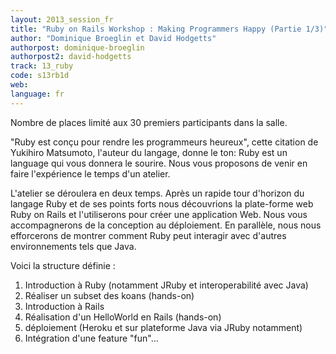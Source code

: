 ```yaml
---
layout: 2013_session_fr
title: "Ruby on Rails Workshop : Making Programmers Happy (Partie 1/3)"
author: "Dominique Broeglin et David Hodgetts"
authorpost: dominique-broeglin
authorpost2: david-hodgetts
track: 13_ruby
code: s13rb1d
web:
language: fr
---
```


Nombre de places limité aux 30 premiers participants dans la salle.

"Ruby est conçu pour rendre les programmeurs heureux", cette citation de Yukihiro Matsumoto, l'auteur du langage, donne le ton:
Ruby est un language qui vous donnera le sourire.  Nous vous proposons de venir en faire l'expérience le temps d'un atelier.

L'atelier se déroulera en deux temps. Après un rapide tour d'horizon du langage Ruby et de ses points forts nous découvrions la plate-forme web Ruby on Rails et  l'utiliserons pour créer une application Web. Nous vous accompagnerons de la conception au déploiement. En parallèle, nous nous efforcerons de montrer comment Ruby peut interagir avec d'autres environnements tels que Java.

Voici la structure définie :

1. Introduction à Ruby (notamment JRuby et interoperabilité avec Java)
1. Réaliser un subset des koans (hands-on)
1. Introduction à Rails
1. Réalisation d'un HelloWorld en Rails  (hands-on)
1. déploiement (Heroku et sur plateforme Java via JRuby notamment)
1. Intégration d'une feature "fun"...
